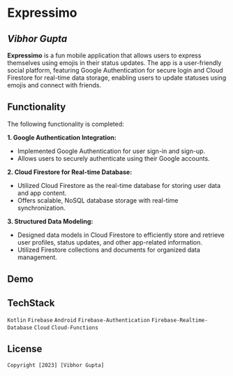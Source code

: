# Expressimo

## *Vibhor Gupta*

**Expressimo** is a fun mobile application that allows users to express themselves using emojis in their status updates. The app is a user-friendly social platform, featuring Google Authentication for secure login and Cloud Firestore for real-time data storage, enabling users to update statuses using emojis and connect with friends.


## Functionality

The following functionality is completed:

**1. Google Authentication Integration:**

* Implemented Google Authentication for user sign-in and sign-up.
* Allows users to securely authenticate using their Google accounts.

**2. Cloud Firestore for Real-time Database:**

* Utilized Cloud Firestore as the real-time database for storing user data and app content.
* Offers scalable, NoSQL database storage with real-time synchronization.

**3. Structured Data Modeling:**

* Designed data models in Cloud Firestore to efficiently store and retrieve user profiles, status updates, and other app-related information.
* Utilized Firestore collections and documents for organized data management.

## Demo



## TechStack

`Kotlin` `Firebase` `Android` `Firebase-Authentication` `Firebase-Realtime-Database` `Cloud` `Cloud-Functions`

## License

    Copyright [2023] [Vibhor Gupta]